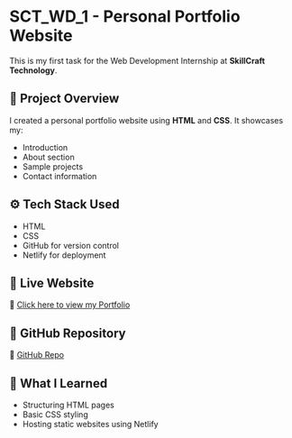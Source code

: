 # SCT_WD_1 - Personal Portfolio Website

This is my first task for the Web Development Internship at **SkillCraft Technology**.

## 🧾 Project Overview
I created a personal portfolio website using **HTML** and **CSS**. It showcases my:
- Introduction
- About section
- Sample projects
- Contact information

## ⚙️ Tech Stack Used
- HTML
- CSS
- GitHub for version control
- Netlify for deployment

## 🚀 Live Website
🔗 [Click here to view my Portfolio](https://your-portfolio-link.netlify.app)

## 📁 GitHub Repository
🔗 [GitHub Repo](https://github.com/yourusername/SCT_WD_1)

## 📌 What I Learned
- Structuring HTML pages
- Basic CSS styling
- Hosting static websites using Netlify
